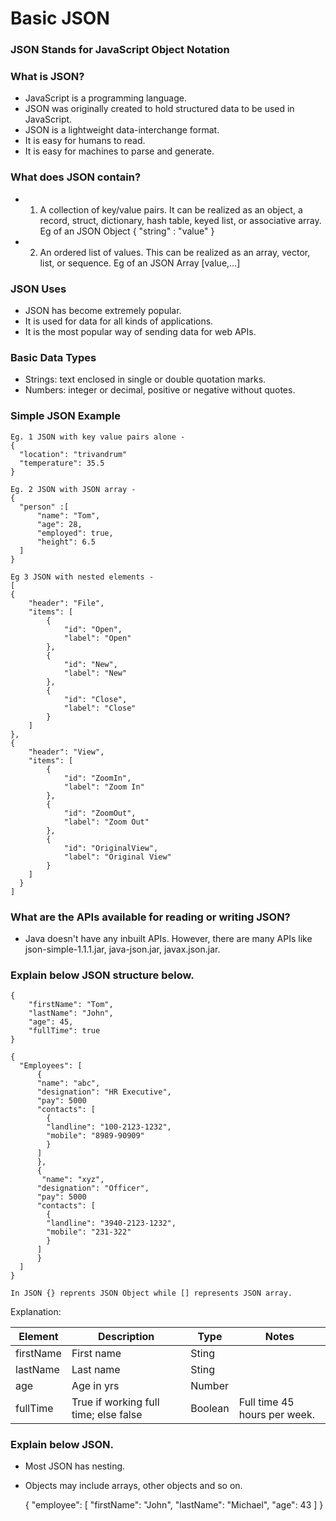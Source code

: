 # Basic JSON

### JSON Stands for JavaScript Object Notation

### What is JSON? 
- JavaScript is a programming language. 
- JSON was originally created to hold structured data to be used in JavaScript. 
- JSON is a lightweight data-interchange format. 
- It is easy for humans to read. 
- It is easy for machines to parse and generate. 

### What does JSON contain? 
- 1. A collection of key/value pairs. It can be realized as an object, a record, struct, dictionary, hash table, keyed list, or associative array. 
  Eg of an JSON Object 
  { "string" : "value" }

- 2. An ordered list of values. This can be realized as an array, vector, list, or sequence. 
  Eg of an JSON Array
  [value,...]
  
### JSON Uses 
- JSON has become extremely popular. 
- It is used for data for all kinds of applications. 
- It is the most popular way of sending data for web APIs. 

### Basic Data Types
- Strings: text enclosed in single or double quotation marks. 
- Numbers: integer or decimal, positive or negative without quotes. 

### Simple JSON Example 
    Eg. 1 JSON with key value pairs alone - 
    {
      "location": "trivandrum"
      "temperature": 35.5
    }
    
    Eg. 2 JSON with JSON array - 
    {
      "person" :[
          "name": "Tom", 
          "age": 28, 
          "employed": true, 
          "height": 6.5 
      ]
    }
    
    Eg 3 JSON with nested elements - 
    [
    {
        "header": "File",
        "items": [
            {
                "id": "Open",
                "label": "Open"
            },
            {
                "id": "New",
                "label": "New"
            },
            {
                "id": "Close",
                "label": "Close"
            }
        ]
    },
    {
        "header": "View",
        "items": [
            {
                "id": "ZoomIn",
                "label": "Zoom In"
            },
            {
                "id": "ZoomOut",
                "label": "Zoom Out"
            },
            {
                "id": "OriginalView",
                "label": "Original View"
            }
        ]
      }
    ]

### What are the APIs available for reading or writing JSON? 
- Java doesn't have any inbuilt APIs. However, there are many APIs like json-simple-1.1.1.jar, java-json.jar, javax.json.jar. 

### Explain below JSON structure below. 
    {
        "firstName": "Tom", 
        "lastName": "John", 
        "age": 45, 
        "fullTime": true
    }

    {
      "Employees": [
          {
          "name": "abc", 
          "designation": "HR Executive", 
          "pay": 5000
          "contacts": [
            {
            "landline": "100-2123-1232", 
            "mobile": "8989-90909"
            }
          ]
          },
          {
           "name": "xyz", 
          "designation": "Officer", 
          "pay": 5000
          "contacts": [
            {
            "landline": "3940-2123-1232", 
            "mobile": "231-322"
            }
          ]
          }
      ]
    }
  
    In JSON {} reprents JSON Object while [] represents JSON array.  
  
  Explanation: 
                
| Element  | Description | Type | Notes |
| -------- | ----------- | ---- |------ |
| firstName| First name  |Sting |       |
| lastName | Last name   |Sting |       |
| age      | Age in yrs  |Number|       |
| fullTime | True if working full time; else false | Boolean | Full time 45 hours per week. |

### Explain below JSON.
- Most JSON has nesting. 
- Objects may include arrays, other objects and so on. 
    
  {
     "employee": [
                "firstName": "John", 
                "lastName": "Michael", 
                 "age": 43
       ] 
  }


